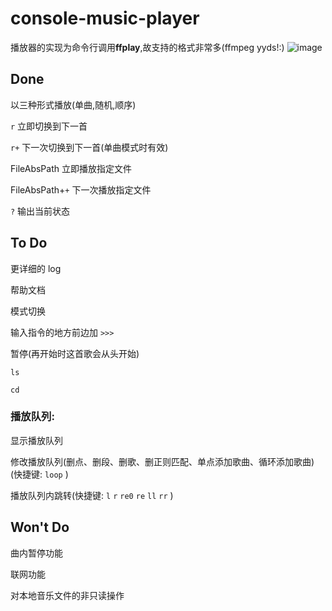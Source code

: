 # console-music-player

播放器的实现为命令行调用**ffplay**,故支持的格式非常多(ffmpeg yyds!:)
![image](https://user-images.githubusercontent.com/80948381/122000181-fd3e0280-cde0-11eb-8a7b-4173f2871dce.png)


## Done

以三种形式播放(单曲,随机,顺序)

`r` 立即切换到下一首

`r+` 下一次切换到下一首(单曲模式时有效)

FileAbsPath 立即播放指定文件

FileAbsPath+`+` 下一次播放指定文件

`?` 输出当前状态

## To Do

更详细的 log

帮助文档

模式切换

输入指令的地方前边加 `>>>`

暂停(再开始时这首歌会从头开始)

`ls`

`cd`

### 播放队列:

显示播放队列

修改播放队列(删点、删段、删歌、删正则匹配、单点添加歌曲、循环添加歌曲)(快捷键: `loop` )

播放队列内跳转(快捷键: `l` `r` `re0` `re` `ll` `rr` )

## Won't Do

曲内暂停功能

联网功能

对本地音乐文件的非只读操作
